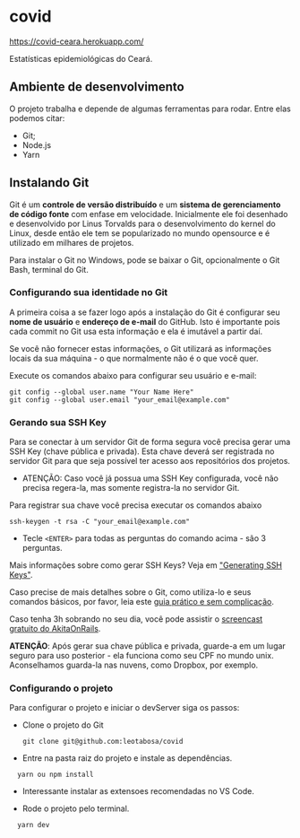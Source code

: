 # covid

https://covid-ceara.herokuapp.com/

Estatísticas epidemiológicas do Ceará.

## Ambiente de desenvolvimento

O projeto trabalha e depende de algumas ferramentas para rodar. Entre elas podemos citar:

- Git;
- Node.js
- Yarn

## Instalando Git

Git é um **controle de versão distribuído** e um **sistema de gerenciamento de código fonte** com enfase em velocidade. Inicialmente ele foi desenhado e desenvolvido por Linus Torvalds para o desenvolvimento do kernel do Linux, desde então ele tem se popularizado no mundo opensource e é utilizado em milhares de projetos.

Para instalar o Git no Windows, pode se baixar o Git, opcionalmente o Git Bash, terminal do Git.

### Configurando sua identidade no Git

A primeira coisa a se fazer logo após a instalação do Git é configurar seu **nome de usuário** e **endereço de e-mail** do GitHub. Isto é importante pois cada commit no Git usa esta informação e ela é imutável a partir daí.

Se você não fornecer estas informações, o Git utilizará as informações locais da sua máquina - o que normalmente não é o que você quer.

Execute os comandos abaixo para configurar seu usuário e e-mail:

```SHELL
git config --global user.name "Your Name Here"
git config --global user.email "your_email@example.com"
```

### Gerando sua SSH Key

Para se conectar à um servidor Git de forma segura você precisa gerar uma SSH Key (chave pública e privada). Esta chave deverá ser registrada no servidor Git para que seja possível ter acesso aos repositórios dos projetos.

- ATENÇÃO: Caso você já possua uma SSH Key configurada, você não precisa regera-la, mas somente registra-la no servidor Git.

Para registrar sua chave você precisa executar os comandos abaixo

```SHELL
ssh-keygen -t rsa -C "your_email@example.com"
```

- Tecle `<ENTER>` para todas as perguntas do comando acima - são 3 perguntas.

Mais informações sobre como gerar SSH Keys? Veja em ["Generating SSH Keys"](https://help.github.com/articles/generating-ssh-keys).

Caso precise de mais detalhes sobre o Git, como utiliza-lo e seus comandos básicos, por favor, leia este [guia prático e sem complicação](http://rogerdudler.github.io/git-guide/index.pt_BR.html).

Caso tenha 3h sobrando no seu dia, você pode assistir o [screencast gratuito do AkitaOnRails](http://blip.tv/akitaonrails/screencast-come-ando-com-git-6074964).

**ATENÇÃO**: Após gerar sua chave pública e privada, guarde-a em um lugar seguro para uso posterior - ela funciona como seu CPF no mundo unix. Aconselhamos guarda-la nas nuvens, como Dropbox, por exemplo.

### Configurando o projeto

Para configurar o projeto e iniciar o devServer siga os passos:

- Clone o projeto do Git

  ```SHELL
  git clone git@github.com:leotabosa/covid
  ```

- Entre na pasta raiz do projeto e instale as dependências.

```SHELL
  yarn ou npm install
```

- Interessante instalar as extensoes recomendadas no VS Code.

- Rode o projeto pelo terminal.

```SHELL
  yarn dev
```
